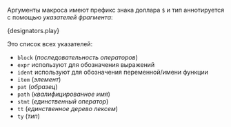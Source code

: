 Аргументы макроса имеют префикс знака доллара `$` и тип аннотируется
с помощью *указателей фрагмента*:

{designators.play}

Это список всех указателей:

* `block` (*последовательность операторов*)
* `expr` используют для обозначения выражений
* `ident` используют для обозначения переменной/имени функции
* `item` (*элемент*)
* `pat` (*образец*)
* `path` (*квалифицированное имя*)
* `stmt` (*единственный оператор*)
* `tt` (*единственное дерево лексем*)
* `ty` (*тип*)
